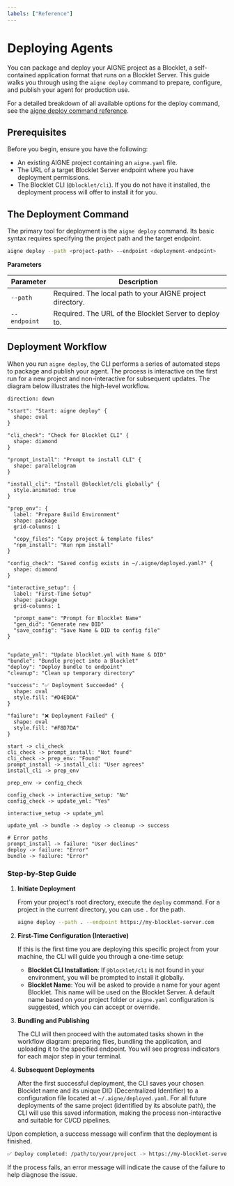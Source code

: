 ```yaml
---
labels: ["Reference"]
---
```


# Deploying Agents

You can package and deploy your AIGNE project as a Blocklet, a self-contained application format that runs on a Blocklet Server. This guide walks you through using the `aigne deploy` command to prepare, configure, and publish your agent for production use.

For a detailed breakdown of all available options for the deploy command, see the [aigne deploy command reference](./command-reference-deploy.md).

## Prerequisites

Before you begin, ensure you have the following:

- An existing AIGNE project containing an `aigne.yaml` file.
- The URL of a target Blocklet Server endpoint where you have deployment permissions.
- The Blocklet CLI (`@blocklet/cli`). If you do not have it installed, the deployment process will offer to install it for you.

## The Deployment Command

The primary tool for deployment is the `aigne deploy` command. Its basic syntax requires specifying the project path and the target endpoint.

```bash
aigne deploy --path <project-path> --endpoint <deployment-endpoint>
```

**Parameters**

| Parameter  | Description                                                 |
|------------|-------------------------------------------------------------|
| `--path`   | Required. The local path to your AIGNE project directory.     |
| `--endpoint` | Required. The URL of the Blocklet Server to deploy to.      |

## Deployment Workflow

When you run `aigne deploy`, the CLI performs a series of automated steps to package and publish your agent. The process is interactive on the first run for a new project and non-interactive for subsequent updates. The diagram below illustrates the high-level workflow.

```d2
direction: down

"start": "Start: aigne deploy" {
  shape: oval
}

"cli_check": "Check for Blocklet CLI" {
  shape: diamond
}

"prompt_install": "Prompt to install CLI" {
  shape: parallelogram
}

"install_cli": "Install @blocklet/cli globally" {
  style.animated: true
}

"prep_env": {
  label: "Prepare Build Environment"
  shape: package
  grid-columns: 1

  "copy_files": "Copy project & template files"
  "npm_install": "Run npm install"
}

"config_check": "Saved config exists in ~/.aigne/deployed.yaml?" {
  shape: diamond
}

"interactive_setup": {
  label: "First-Time Setup"
  shape: package
  grid-columns: 1

  "prompt_name": "Prompt for Blocklet Name"
  "gen_did": "Generate new DID"
  "save_config": "Save Name & DID to config file"
}


"update_yml": "Update blocklet.yml with Name & DID"
"bundle": "Bundle project into a Blocklet"
"deploy": "Deploy bundle to endpoint"
"cleanup": "Clean up temporary directory"

"success": "✅ Deployment Succeeded" {
  shape: oval
  style.fill: "#D4EDDA"
}

"failure": "❌ Deployment Failed" {
  shape: oval
  style.fill: "#F8D7DA"
}

start -> cli_check
cli_check -> prompt_install: "Not found"
cli_check -> prep_env: "Found"
prompt_install -> install_cli: "User agrees"
install_cli -> prep_env

prep_env -> config_check

config_check -> interactive_setup: "No"
config_check -> update_yml: "Yes"

interactive_setup -> update_yml

update_yml -> bundle -> deploy -> cleanup -> success

# Error paths
prompt_install -> failure: "User declines"
deploy -> failure: "Error"
bundle -> failure: "Error"
```

### Step-by-Step Guide

1.  **Initiate Deployment**

    From your project's root directory, execute the `deploy` command. For a project in the current directory, you can use `.` for the path.

    ```bash
    aigne deploy --path . --endpoint https://my-blocklet-server.com
    ```

2.  **First-Time Configuration (Interactive)**

    If this is the first time you are deploying this specific project from your machine, the CLI will guide you through a one-time setup:

    -   **Blocklet CLI Installation**: If `@blocklet/cli` is not found in your environment, you will be prompted to install it globally.
    -   **Blocklet Name**: You will be asked to provide a name for your agent Blocklet. This name will be used on the Blocklet Server. A default name based on your project folder or `aigne.yaml` configuration is suggested, which you can accept or override.

3.  **Bundling and Publishing**

    The CLI will then proceed with the automated tasks shown in the workflow diagram: preparing files, bundling the application, and uploading it to the specified endpoint. You will see progress indicators for each major step in your terminal.

4.  **Subsequent Deployments**

    After the first successful deployment, the CLI saves your chosen Blocklet name and its unique DID (Decentralized Identifier) to a configuration file located at `~/.aigne/deployed.yaml`. For all future deployments of the same project (identified by its absolute path), the CLI will use this saved information, making the process non-interactive and suitable for CI/CD pipelines.

Upon completion, a success message will confirm that the deployment is finished.

```bash
✅ Deploy completed: /path/to/your/project -> https://my-blocklet-server.com
```

If the process fails, an error message will indicate the cause of the failure to help diagnose the issue.